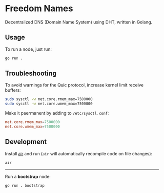 # Freedom Names

Decentralized DNS (Domain Name System) using DHT, written in Golang.

## Usage

To run a node, just run:

```sh
go run .
```

## Troubleshooting

To avoid warnings for the Quic protocol, increase kernel limit receive buffers:

```sh
sudo sysctl -w net.core.rmem_max=7500000
sudo sysctl -w net.core.wmem_max=7500000
```

Make it paermanent by adding to `/etc/sysctl.conf`:

```conf
net.core.rmem_max=7500000
net.core.wmem_max=7500000
```

## Development

Install [air](https://github.com/air-verse/air) and run (`air` will automatically recompile code on file changes):

```sh
air
```

----

Run a **bootstrap** node:

```sh
go run . bootstrap
```